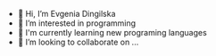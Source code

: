 - 👋 Hi, I’m Evgenia Dingilska
- 👀 I’m interested in programming
- 🌱 I'm currently learning new programing languages
- 💞️ I’m looking to collaborate on ...

<!---
EDingilska/EDingilska is a ✨ special ✨ repository because its `README.md` (this file) appears on your GitHub profile.
You can click the Preview link to take a look at your changes.
--->
